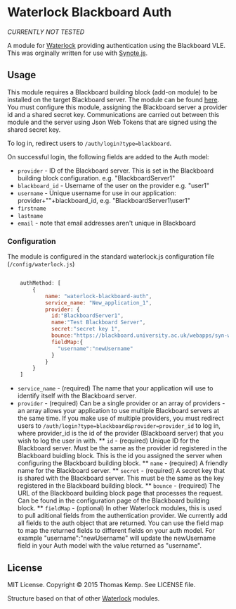 # Waterlock Blackboard Auth

 *CURRENTLY NOT TESTED*

A module for [Waterlock](http://waterlock.ninja/) providing authentication using the Blackboard VLE. This was orginally written for use with [Synote.js](https://github.com/yunjiali/synote.js).

## Usage
This module requires a Blackboard building block (add-on module) to be installed on the target Blackboard server. The module can be found [here](https://github.com/CrispinClark/Blackboard-Waterlock-Authentication-Building-Block). You must configure this module, assigning the Blackboard server a provider id and a shared secret key. Communications are carried out between this module and the server using Json Web Tokens that are signed using the shared secret key.

To log in, redirect users to `/auth/login?type=blackboard`.

On successful login, the following fields are added to the Auth model:
* `provider` - ID of the Blackboard server. This is set in the Blackboard building block configuration. e.g. "BlackboardServer1"
* `blackboard_id` - Username of the user on the provider e.g. "user1"
* `username` - Unique username for use in our application: provider+"\"+blackboard_id, e.g. "BlackboardServer1\user1"
* `firstname`
* `lastname`
* `email` - note that email addresses aren't unique in Blackboard

### Configuration

The module is configured in the standard waterlock.js configuration file (`/config/waterlock.js`)

```js

	authMethod: [
	    {
	        name: "waterlock-blackboard-auth",
	        service_name: "New_application_1",
	        provider: {
	          id:"BlackboardServer1",
	          name:"Test Blackboard Server",
	          secret:"secret key 1",
	          bounce:"https://blackboard.university.ac.uk/webapps/syn-waterlock-blackboard-auth-BBLEARN/SSO.jsp",
	          fieldMap:{
	            "username":"newUsername"
	          }
	        }
	    }
	]

```

* `service_name` - (required) The name that your application will use to identify itself with the Blackboard server.
* `provider` - (required) Can be a single provider or an array of providers - an array allows your application to use multiple Blackboard servers at the same time. If you make use of multiple providers, you must redirect users to `/auth/login?type=blackboard&provider=provider_id` to log in, where provider_id is the id of the provider (Blackboard server) that you wish to log the user in with.
** `id` - (required) Unique ID for the Blackboard server. Must be the same as the provider id registered in the Blackboard buidling block. This is the id you assigned the server when configuring the Blackboard building block.
** `name` - (required) A friendly name for the Blackboard server.
** `secret` - (required) A secret key that is shared with the Blackboard server. This must be the same as the key registered in the Blackboard building block.
** `bounce` - (required) The URL of the Blackboard building block page that processes the request. Can be found in the configuration page of the Blackboard building block.
** `fieldMap` - (optional) In other Waterlock modules, this is used to pull aditional fields from the authentication provider. We currently add all fields to the auth object that are returned. You can use the field map to map the returned fields to different fields on your auth model. For example "username":"newUsername" will update the newUsername field in your Auth model with the value returned as "username".

## License
MIT License. Copyright © 2015 Thomas Kemp. See LICENSE file.

Structure based on that of other [Waterlock](https://github.com/waterlock) modules.


